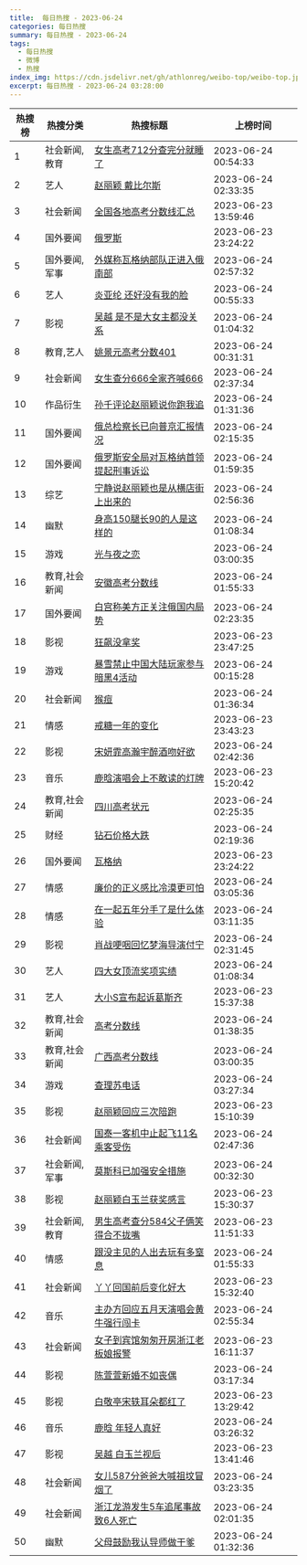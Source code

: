 ```yaml
---
title:  每日热搜 - 2023-06-24
categories: 每日热搜
summary: 每日热搜 - 2023-06-24
tags:
  - 每日热搜
  - 微博
  - 热搜
index_img: https://cdn.jsdelivr.net/gh/athlonreg/weibo-top/weibo-top.jpeg
excerpt: 每日热搜 - 2023-06-24 03:28:00
---
```


| 热搜榜 | 热搜分类 | 热搜标题 | 上榜时间 |
| --- | --- | --- | --- |
| 1 | 社会新闻,教育 | [女生高考712分查完分就睡了](https://s.weibo.com/weibo%3Fq%3D%2523%E5%A5%B3%E7%94%9F%E9%AB%98%E8%80%83712%E5%88%86%E6%9F%A5%E5%AE%8C%E5%88%86%E5%B0%B1%E7%9D%A1%E4%BA%86%2523) | 2023-06-24 00:54:33 | 
| 2 | 艺人 | [赵丽颖 戴比尔斯](https://s.weibo.com/weibo%3Fq%3D%2523%E8%B5%B5%E4%B8%BD%E9%A2%96%20%E6%88%B4%E6%AF%94%E5%B0%94%E6%96%AF%2523) | 2023-06-24 02:33:35 | 
| 3 | 社会新闻 | [全国各地高考分数线汇总](https://s.weibo.com/weibo%3Fq%3D%2523%E5%85%A8%E5%9B%BD%E5%90%84%E5%9C%B0%E9%AB%98%E8%80%83%E5%88%86%E6%95%B0%E7%BA%BF%E6%B1%87%E6%80%BB%2523) | 2023-06-23 13:59:46 | 
| 4 | 国外要闻 | [俄罗斯](https://s.weibo.com/weibo%3Fq%3D%2523%E4%BF%84%E7%BD%97%E6%96%AF%2523) | 2023-06-23 23:24:22 | 
| 5 | 国外要闻,军事 | [外媒称瓦格纳部队正进入俄南部](https://s.weibo.com/weibo%3Fq%3D%2523%E5%A4%96%E5%AA%92%E7%A7%B0%E7%93%A6%E6%A0%BC%E7%BA%B3%E9%83%A8%E9%98%9F%E6%AD%A3%E8%BF%9B%E5%85%A5%E4%BF%84%E5%8D%97%E9%83%A8%2523) | 2023-06-24 02:57:32 | 
| 6 | 艺人 | [炎亚纶 还好没有我的脸](https://s.weibo.com/weibo%3Fq%3D%2523%E7%82%8E%E4%BA%9A%E7%BA%B6%20%E8%BF%98%E5%A5%BD%E6%B2%A1%E6%9C%89%E6%88%91%E7%9A%84%E8%84%B8%2523) | 2023-06-24 00:55:33 | 
| 7 | 影视 | [吴越 是不是大女主都没关系](https://s.weibo.com/weibo%3Fq%3D%2523%E5%90%B4%E8%B6%8A%20%E6%98%AF%E4%B8%8D%E6%98%AF%E5%A4%A7%E5%A5%B3%E4%B8%BB%E9%83%BD%E6%B2%A1%E5%85%B3%E7%B3%BB%2523) | 2023-06-24 01:04:32 | 
| 8 | 教育,艺人 | [姚景元高考分数401](https://s.weibo.com/weibo%3Fq%3D%2523%E5%A7%9A%E6%99%AF%E5%85%83%E9%AB%98%E8%80%83%E5%88%86%E6%95%B0401%2523) | 2023-06-24 00:31:31 | 
| 9 | 社会新闻 | [女生查分666全家齐喊666](https://s.weibo.com/weibo%3Fq%3D%2523%E5%A5%B3%E7%94%9F%E6%9F%A5%E5%88%86666%E5%85%A8%E5%AE%B6%E9%BD%90%E5%96%8A666%2523) | 2023-06-24 02:37:34 | 
| 10 | 作品衍生 | [孙千评论赵丽颖说你跑我追](https://s.weibo.com/weibo%3Fq%3D%2523%E5%AD%99%E5%8D%83%E8%AF%84%E8%AE%BA%E8%B5%B5%E4%B8%BD%E9%A2%96%E8%AF%B4%E4%BD%A0%E8%B7%91%E6%88%91%E8%BF%BD%2523) | 2023-06-24 01:31:36 | 
| 11 | 国外要闻 | [俄总检察长已向普京汇报情况](https://s.weibo.com/weibo%3Fq%3D%2523%E4%BF%84%E6%80%BB%E6%A3%80%E5%AF%9F%E9%95%BF%E5%B7%B2%E5%90%91%E6%99%AE%E4%BA%AC%E6%B1%87%E6%8A%A5%E6%83%85%E5%86%B5%2523) | 2023-06-24 02:15:35 | 
| 12 | 国外要闻 | [俄罗斯安全局对瓦格纳首领提起刑事诉讼](https://s.weibo.com/weibo%3Fq%3D%2523%E4%BF%84%E7%BD%97%E6%96%AF%E5%AE%89%E5%85%A8%E5%B1%80%E5%AF%B9%E7%93%A6%E6%A0%BC%E7%BA%B3%E9%A6%96%E9%A2%86%E6%8F%90%E8%B5%B7%E5%88%91%E4%BA%8B%E8%AF%89%E8%AE%BC%2523) | 2023-06-24 01:59:35 | 
| 13 | 综艺 | [宁静说赵丽颖也是从横店街上出来的](https://s.weibo.com/weibo%3Fq%3D%2523%E5%AE%81%E9%9D%99%E8%AF%B4%E8%B5%B5%E4%B8%BD%E9%A2%96%E4%B9%9F%E6%98%AF%E4%BB%8E%E6%A8%AA%E5%BA%97%E8%A1%97%E4%B8%8A%E5%87%BA%E6%9D%A5%E7%9A%84%2523) | 2023-06-24 02:56:36 | 
| 14 | 幽默 | [身高150腿长90的人是这样的](https://s.weibo.com/weibo%3Fq%3D%2523%E8%BA%AB%E9%AB%98150%E8%85%BF%E9%95%BF90%E7%9A%84%E4%BA%BA%E6%98%AF%E8%BF%99%E6%A0%B7%E7%9A%84%2523) | 2023-06-24 01:08:34 | 
| 15 | 游戏 | [光与夜之恋](https://s.weibo.com/weibo%3Fq%3D%2523%E5%85%89%E4%B8%8E%E5%A4%9C%E4%B9%8B%E6%81%8B%2523) | 2023-06-24 03:00:35 | 
| 16 | 教育,社会新闻 | [安徽高考分数线](https://s.weibo.com/weibo%3Fq%3D%2523%E5%AE%89%E5%BE%BD%E9%AB%98%E8%80%83%E5%88%86%E6%95%B0%E7%BA%BF%2523) | 2023-06-24 01:55:33 | 
| 17 | 国外要闻 | [白宫称美方正关注俄国内局势](https://s.weibo.com/weibo%3Fq%3D%2523%E7%99%BD%E5%AE%AB%E7%A7%B0%E7%BE%8E%E6%96%B9%E6%AD%A3%E5%85%B3%E6%B3%A8%E4%BF%84%E5%9B%BD%E5%86%85%E5%B1%80%E5%8A%BF%2523) | 2023-06-24 02:23:35 | 
| 18 | 影视 | [狂飙没拿奖](https://s.weibo.com/weibo%3Fq%3D%2523%E7%8B%82%E9%A3%99%E6%B2%A1%E6%8B%BF%E5%A5%96%2523) | 2023-06-23 23:47:25 | 
| 19 | 游戏 | [暴雪禁止中国大陆玩家参与暗黑4活动](https://s.weibo.com/weibo%3Fq%3D%2523%E6%9A%B4%E9%9B%AA%E7%A6%81%E6%AD%A2%E4%B8%AD%E5%9B%BD%E5%A4%A7%E9%99%86%E7%8E%A9%E5%AE%B6%E5%8F%82%E4%B8%8E%E6%9A%97%E9%BB%914%E6%B4%BB%E5%8A%A8%2523) | 2023-06-24 00:15:28 | 
| 20 | 社会新闻 | [猴痘](https://s.weibo.com/weibo%3Fq%3D%2523%E7%8C%B4%E7%97%98%2523) | 2023-06-24 01:36:34 | 
| 21 | 情感 | [戒糖一年的变化](https://s.weibo.com/weibo%3Fq%3D%2523%E6%88%92%E7%B3%96%E4%B8%80%E5%B9%B4%E7%9A%84%E5%8F%98%E5%8C%96%2523) | 2023-06-23 23:43:23 | 
| 22 | 影视 | [宋妍霏高瀚宇醉酒吻好欲](https://s.weibo.com/weibo%3Fq%3D%2523%E5%AE%8B%E5%A6%8D%E9%9C%8F%E9%AB%98%E7%80%9A%E5%AE%87%E9%86%89%E9%85%92%E5%90%BB%E5%A5%BD%E6%AC%B2%2523) | 2023-06-24 02:42:36 | 
| 23 | 音乐 | [鹿晗演唱会上不敢读的灯牌](https://s.weibo.com/weibo%3Fq%3D%2523%E9%B9%BF%E6%99%97%E6%BC%94%E5%94%B1%E4%BC%9A%E4%B8%8A%E4%B8%8D%E6%95%A2%E8%AF%BB%E7%9A%84%E7%81%AF%E7%89%8C%2523) | 2023-06-23 15:20:42 | 
| 24 | 教育,社会新闻 | [四川高考状元](https://s.weibo.com/weibo%3Fq%3D%2523%E5%9B%9B%E5%B7%9D%E9%AB%98%E8%80%83%E7%8A%B6%E5%85%83%2523) | 2023-06-24 02:25:35 | 
| 25 | 财经 | [钻石价格大跌](https://s.weibo.com/weibo%3Fq%3D%2523%E9%92%BB%E7%9F%B3%E4%BB%B7%E6%A0%BC%E5%A4%A7%E8%B7%8C%2523) | 2023-06-24 02:19:36 | 
| 26 | 国外要闻 | [瓦格纳](https://s.weibo.com/weibo%3Fq%3D%2523%E7%93%A6%E6%A0%BC%E7%BA%B3%2523) | 2023-06-23 23:24:22 | 
| 27 | 情感 | [廉价的正义感比冷漠更可怕](https://s.weibo.com/weibo%3Fq%3D%2523%E5%BB%89%E4%BB%B7%E7%9A%84%E6%AD%A3%E4%B9%89%E6%84%9F%E6%AF%94%E5%86%B7%E6%BC%A0%E6%9B%B4%E5%8F%AF%E6%80%95%2523) | 2023-06-24 03:05:36 | 
| 28 | 情感 | [在一起五年分手了是什么体验](https://s.weibo.com/weibo%3Fq%3D%2523%E5%9C%A8%E4%B8%80%E8%B5%B7%E4%BA%94%E5%B9%B4%E5%88%86%E6%89%8B%E4%BA%86%E6%98%AF%E4%BB%80%E4%B9%88%E4%BD%93%E9%AA%8C%2523) | 2023-06-24 03:11:35 | 
| 29 | 影视 | [肖战哽咽回忆梦海导演付宁](https://s.weibo.com/weibo%3Fq%3D%2523%E8%82%96%E6%88%98%E5%93%BD%E5%92%BD%E5%9B%9E%E5%BF%86%E6%A2%A6%E6%B5%B7%E5%AF%BC%E6%BC%94%E4%BB%98%E5%AE%81%2523) | 2023-06-24 02:31:45 | 
| 30 | 艺人 | [四大女顶流奖项实绩](https://s.weibo.com/weibo%3Fq%3D%2523%E5%9B%9B%E5%A4%A7%E5%A5%B3%E9%A1%B6%E6%B5%81%E5%A5%96%E9%A1%B9%E5%AE%9E%E7%BB%A9%2523) | 2023-06-24 01:08:34 | 
| 31 | 艺人 | [大小S宣布起诉葛斯齐](https://s.weibo.com/weibo%3Fq%3D%2523%E5%A4%A7%E5%B0%8FS%E5%AE%A3%E5%B8%83%E8%B5%B7%E8%AF%89%E8%91%9B%E6%96%AF%E9%BD%90%2523) | 2023-06-23 15:37:38 | 
| 32 | 教育,社会新闻 | [高考分数线](https://s.weibo.com/weibo%3Fq%3D%2523%E9%AB%98%E8%80%83%E5%88%86%E6%95%B0%E7%BA%BF%2523) | 2023-06-24 01:38:35 | 
| 33 | 教育,社会新闻 | [广西高考分数线](https://s.weibo.com/weibo%3Fq%3D%2523%E5%B9%BF%E8%A5%BF%E9%AB%98%E8%80%83%E5%88%86%E6%95%B0%E7%BA%BF%2523) | 2023-06-24 03:00:35 | 
| 34 | 游戏 | [查理苏电话](https://s.weibo.com/weibo%3Fq%3D%2523%E6%9F%A5%E7%90%86%E8%8B%8F%E7%94%B5%E8%AF%9D%2523) | 2023-06-24 03:27:34 | 
| 35 | 影视 | [赵丽颖回应三次陪跑](https://s.weibo.com/weibo%3Fq%3D%2523%E8%B5%B5%E4%B8%BD%E9%A2%96%E5%9B%9E%E5%BA%94%E4%B8%89%E6%AC%A1%E9%99%AA%E8%B7%91%2523) | 2023-06-23 15:10:39 | 
| 36 | 社会新闻 | [国泰一客机中止起飞11名乘客受伤](https://s.weibo.com/weibo%3Fq%3D%2523%E5%9B%BD%E6%B3%B0%E4%B8%80%E5%AE%A2%E6%9C%BA%E4%B8%AD%E6%AD%A2%E8%B5%B7%E9%A3%9E11%E5%90%8D%E4%B9%98%E5%AE%A2%E5%8F%97%E4%BC%A4%2523) | 2023-06-24 02:47:36 | 
| 37 | 社会新闻,军事 | [莫斯科已加强安全措施](https://s.weibo.com/weibo%3Fq%3D%2523%E8%8E%AB%E6%96%AF%E7%A7%91%E5%B7%B2%E5%8A%A0%E5%BC%BA%E5%AE%89%E5%85%A8%E6%8E%AA%E6%96%BD%2523) | 2023-06-24 00:32:30 | 
| 38 | 影视 | [赵丽颖白玉兰获奖感言](https://s.weibo.com/weibo%3Fq%3D%2523%E8%B5%B5%E4%B8%BD%E9%A2%96%E7%99%BD%E7%8E%89%E5%85%B0%E8%8E%B7%E5%A5%96%E6%84%9F%E8%A8%80%2523) | 2023-06-23 15:30:37 | 
| 39 | 社会新闻,教育 | [男生高考查分584父子俩笑得合不拢嘴](https://s.weibo.com/weibo%3Fq%3D%2523%E7%94%B7%E7%94%9F%E9%AB%98%E8%80%83%E6%9F%A5%E5%88%86584%E7%88%B6%E5%AD%90%E4%BF%A9%E7%AC%91%E5%BE%97%E5%90%88%E4%B8%8D%E6%8B%A2%E5%98%B4%2523) | 2023-06-23 11:51:33 | 
| 40 | 情感 | [跟没主见的人出去玩有多窒息](https://s.weibo.com/weibo%3Fq%3D%2523%E8%B7%9F%E6%B2%A1%E4%B8%BB%E8%A7%81%E7%9A%84%E4%BA%BA%E5%87%BA%E5%8E%BB%E7%8E%A9%E6%9C%89%E5%A4%9A%E7%AA%92%E6%81%AF%2523) | 2023-06-24 01:55:33 | 
| 41 | 社会新闻 | [丫丫回国前后变化好大](https://s.weibo.com/weibo%3Fq%3D%2523%E4%B8%AB%E4%B8%AB%E5%9B%9E%E5%9B%BD%E5%89%8D%E5%90%8E%E5%8F%98%E5%8C%96%E5%A5%BD%E5%A4%A7%2523) | 2023-06-23 15:32:40 | 
| 42 | 音乐 | [主办方回应五月天演唱会黄牛强行闯卡](https://s.weibo.com/weibo%3Fq%3D%2523%E4%B8%BB%E5%8A%9E%E6%96%B9%E5%9B%9E%E5%BA%94%E4%BA%94%E6%9C%88%E5%A4%A9%E6%BC%94%E5%94%B1%E4%BC%9A%E9%BB%84%E7%89%9B%E5%BC%BA%E8%A1%8C%E9%97%AF%E5%8D%A1%2523) | 2023-06-24 02:55:34 | 
| 43 | 社会新闻 | [女子到宾馆匆匆开房浙江老板娘报警](https://s.weibo.com/weibo%3Fq%3D%2523%E5%A5%B3%E5%AD%90%E5%88%B0%E5%AE%BE%E9%A6%86%E5%8C%86%E5%8C%86%E5%BC%80%E6%88%BF%E6%B5%99%E6%B1%9F%E8%80%81%E6%9D%BF%E5%A8%98%E6%8A%A5%E8%AD%A6%2523) | 2023-06-23 16:11:37 | 
| 44 | 影视 | [陈萱萱新婚不如丧偶](https://s.weibo.com/weibo%3Fq%3D%2523%E9%99%88%E8%90%B1%E8%90%B1%E6%96%B0%E5%A9%9A%E4%B8%8D%E5%A6%82%E4%B8%A7%E5%81%B6%2523) | 2023-06-24 03:17:34 | 
| 45 | 影视 | [白敬亭宋轶耳朵都红了](https://s.weibo.com/weibo%3Fq%3D%2523%E7%99%BD%E6%95%AC%E4%BA%AD%E5%AE%8B%E8%BD%B6%E8%80%B3%E6%9C%B5%E9%83%BD%E7%BA%A2%E4%BA%86%2523) | 2023-06-23 13:29:42 | 
| 46 | 音乐 | [鹿晗 年轻人真好](https://s.weibo.com/weibo%3Fq%3D%2523%E9%B9%BF%E6%99%97%20%E5%B9%B4%E8%BD%BB%E4%BA%BA%E7%9C%9F%E5%A5%BD%2523) | 2023-06-24 03:26:32 | 
| 47 | 影视 | [吴越 白玉兰视后](https://s.weibo.com/weibo%3Fq%3D%2523%E5%90%B4%E8%B6%8A%20%E7%99%BD%E7%8E%89%E5%85%B0%E8%A7%86%E5%90%8E%2523) | 2023-06-23 13:41:46 | 
| 48 | 社会新闻 | [女儿587分爸爸大喊祖坟冒烟了](https://s.weibo.com/weibo%3Fq%3D%2523%E5%A5%B3%E5%84%BF587%E5%88%86%E7%88%B8%E7%88%B8%E5%A4%A7%E5%96%8A%E7%A5%96%E5%9D%9F%E5%86%92%E7%83%9F%E4%BA%86%2523) | 2023-06-24 03:23:35 | 
| 49 | 社会新闻 | [浙江龙游发生5车追尾事故致6人死亡](https://s.weibo.com/weibo%3Fq%3D%2523%E6%B5%99%E6%B1%9F%E9%BE%99%E6%B8%B8%E5%8F%91%E7%94%9F5%E8%BD%A6%E8%BF%BD%E5%B0%BE%E4%BA%8B%E6%95%85%E8%87%B46%E4%BA%BA%E6%AD%BB%E4%BA%A1%2523) | 2023-06-24 02:01:35 | 
| 50 | 幽默 | [父母鼓励我认导师做干爹](https://s.weibo.com/weibo%3Fq%3D%2523%E7%88%B6%E6%AF%8D%E9%BC%93%E5%8A%B1%E6%88%91%E8%AE%A4%E5%AF%BC%E5%B8%88%E5%81%9A%E5%B9%B2%E7%88%B9%2523) | 2023-06-24 01:32:36 | 
